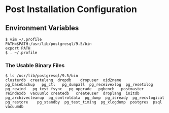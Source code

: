# Post Installation Configuration

## Environment Variables

```shell
$ vim ~/.profile
PATH=$PATH:/usr/lib/postgresql/9.5/bin
export PATH
$ . ~/.profile
```

### The Usable Binary Files

```shell
$ ls /usr/lib/postgresql/9.5/bin
clusterdb  createlang  dropdb    dropuser  oid2name           pg_basebackup   pg_ctl   pg_dumpall  pg_receivexlog  pg_resetxlog  pg_rewind   pg_test_fsync   pg_upgrade   pgbench   postmaster  reindexdb  vacuumlo createdb   createuser  droplang  initdb    pg_archivecleanup  pg_controldata  pg_dump  pg_isready  pg_recvlogical  pg_restore    pg_standby  pg_test_timing  pg_xlogdump  postgres  psql        vacuumdb
```
